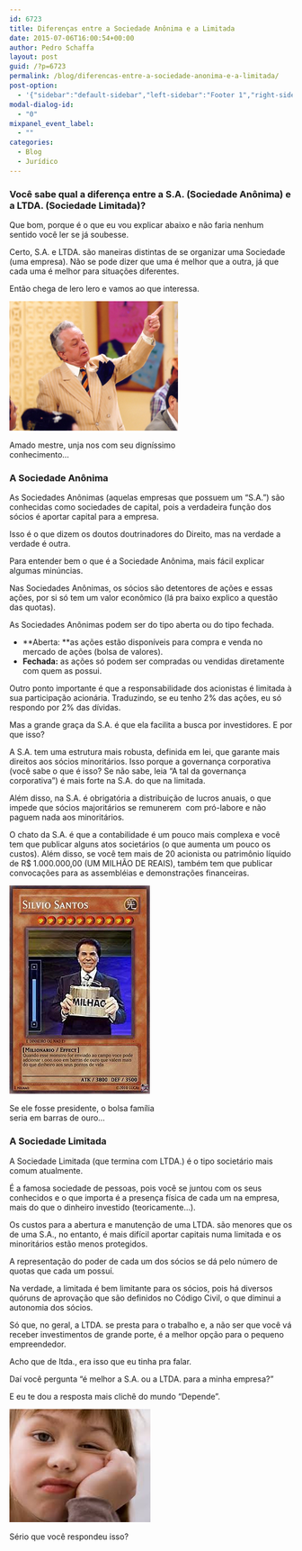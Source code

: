 ```yaml
---
id: 6723
title: Diferenças entre a Sociedade Anônima e a Limitada
date: 2015-07-06T16:00:54+00:00
author: Pedro Schaffa
layout: post
guid: /?p=6723
permalink: /blog/diferencas-entre-a-sociedade-anonima-e-a-limitada/
post-option:
  - '{"sidebar":"default-sidebar","left-sidebar":"Footer 1","right-sidebar":"Footer 1","page-title":"","page-caption":""}'
modal-dialog-id:
  - "0"
mixpanel_event_label:
  - ""
categories:
  - Blog
  - Jurídico
---
```

### Você sabe qual a diferença entre a S.A. (Sociedade Anônima) e a LTDA. (Sociedade Limitada)?

Que bom, porque é o que eu vou explicar abaixo e não faria nenhum sentido você ler se já soubesse.

Certo, S.A. e LTDA. são maneiras distintas de se organizar uma Sociedade (uma empresa). Não se pode dizer que uma é melhor que a outra, já que cada uma é melhor para situações diferentes.

Então chega de lero lero e vamos ao que interessa.

<div id="attachment_6724" style="width: 310px" class="wp-caption aligncenter">
  <a href="/wp-content/uploads/2015/06/1.png"><img class="wp-image-6724 size-full" src="/wp-content/uploads/2015/06/1.png" alt="Sociedade Anônima" width="300" height="230" /></a>

  <p class="wp-caption-text">
    Amado mestre, unja nos com seu digníssimo conhecimento&#8230;
  </p>
</div>

### A Sociedade Anônima

As Sociedades Anônimas (aquelas empresas que possuem um &#8220;S.A.&#8221;) são conhecidas como sociedades de capital, pois a verdadeira função dos sócios é aportar capital para a empresa.

Isso é o que dizem os doutos doutrinadores do Direito, mas na verdade a verdade é outra.

Para entender bem o que é a Sociedade Anônima, mais fácil explicar algumas minúncias.

Nas Sociedades Anônimas, os sócios são detentores de ações e essas ações, por si só tem um valor econômico (lá pra baixo explico a questão das quotas).

As Sociedades Anônimas podem ser do tipo aberta ou do tipo fechada.

  * **Aberta: **as ações estão disponíveis para compra e venda no mercado de ações (bolsa de valores).
  * **Fechada:** as ações só podem ser compradas ou vendidas diretamente com quem as possui.

Outro ponto importante é que a responsabilidade dos acionistas é limitada à sua participação acionária. Traduzindo, se eu tenho 2% das ações, eu só respondo por 2% das dívidas.

Mas a grande graça da S.A. é que ela facilita a busca por investidores. E por que isso?

A S.A. tem uma estrutura mais robusta, definida em lei, que garante mais direitos aos sócios minoritários. Isso porque a governança corporativa (você sabe o que é isso? Se não sabe, leia &#8220;A tal da governança corporativa&#8221;) é mais forte na S.A. do que na limitada.

Além disso, na S.A. é obrigatória a distribuição de lucros anuais, o que impede que sócios majoritários se remunerem  com pró-labore e não paguem nada aos minoritários.

O chato da S.A. é que a contabilidade é um pouco mais complexa e você tem que publicar alguns atos societários (o que aumenta um pouco os custos). Além disso, se você tem mais de 20 acionista ou patrimônio líquido de R$ 1.000.000,00 (UM MILHÃO DE REAIS), também tem que publicar convocações para as assembléias e demonstrações financeiras.

<div id="attachment_6725" style="width: 260px" class="wp-caption aligncenter">
  <a href="/wp-content/uploads/2015/06/2.jpg"><img class="size-full wp-image-6725" src="/wp-content/uploads/2015/06/2.jpg" alt="Se ele fosse presidente, o bolsa família seria em barras de ouro..." width="250" height="370" /></a>

  <p class="wp-caption-text">
    Se ele fosse presidente, o bolsa família seria em barras de ouro&#8230;
  </p>
</div>

### A Sociedade Limitada

A Sociedade Limitada (que termina com LTDA.) é o tipo societário mais comum atualmente.

É a famosa sociedade de pessoas, pois você se juntou com os seus conhecidos e o que importa é a presença física de cada um na empresa, mais do que o dinheiro investido (teoricamente&#8230;).

Os custos para a abertura e manutenção de uma LTDA. são menores que os de uma S.A., no entanto, é mais difícil aportar capitais numa limitada e os minoritários estão menos protegidos.

A representação do poder de cada um dos sócios se dá pelo número de quotas que cada um possuí.

Na verdade, a limitada é bem limitante para os sócios, pois há diversos quóruns de aprovação que são definidos no Código Civil, o que diminui a autonomia dos sócios.

Só que, no geral, a LTDA. se presta para o trabalho e, a não ser que você vá receber investimentos de grande porte, é a melhor opção para o pequeno empreendedor.

Acho que de ltda., era isso que eu tinha pra falar.

Daí você pergunta &#8220;é melhor a S.A. ou a LTDA. para a minha empresa?&#8221;

E eu te dou a resposta mais clichê do mundo &#8220;Depende&#8221;.

<div id="attachment_6726" style="width: 261px" class="wp-caption aligncenter">
  <a href="/wp-content/uploads/2015/06/3.jpg"><img class="wp-image-6726 size-full" src="/wp-content/uploads/2015/06/3.jpg" alt="Sociedades Anônimas" width="251" height="201" /></a>

  <p class="wp-caption-text">
    Sério que você respondeu isso?
  </p>
</div>